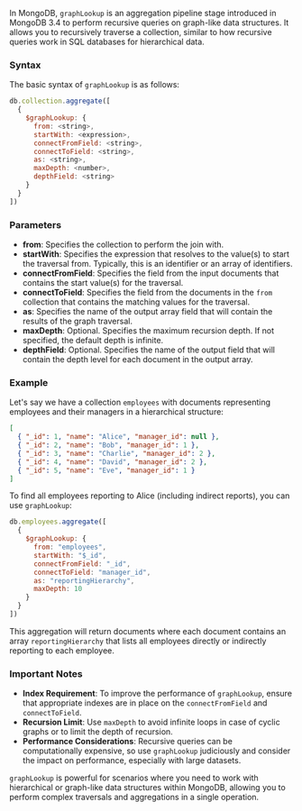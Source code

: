 In MongoDB, `graphLookup` is an aggregation pipeline stage introduced in MongoDB 3.4 to perform recursive queries on graph-like data structures. It allows you to recursively traverse a collection, similar to how recursive queries work in SQL databases for hierarchical data.

### Syntax

The basic syntax of `graphLookup` is as follows:

```javascript
db.collection.aggregate([
  {
    $graphLookup: {
      from: <string>,
      startWith: <expression>,
      connectFromField: <string>,
      connectToField: <string>,
      as: <string>,
      maxDepth: <number>,
      depthField: <string>
    }
  }
])
```

### Parameters

- **from**: Specifies the collection to perform the join with.
- **startWith**: Specifies the expression that resolves to the value(s) to start the traversal from. Typically, this is an identifier or an array of identifiers.
- **connectFromField**: Specifies the field from the input documents that contains the start value(s) for the traversal.
- **connectToField**: Specifies the field from the documents in the `from` collection that contains the matching values for the traversal.
- **as**: Specifies the name of the output array field that will contain the results of the graph traversal.
- **maxDepth**: Optional. Specifies the maximum recursion depth. If not specified, the default depth is infinite.
- **depthField**: Optional. Specifies the name of the output field that will contain the depth level for each document in the output array.

### Example

Let's say we have a collection `employees` with documents representing employees and their managers in a hierarchical structure:

```json
[
  { "_id": 1, "name": "Alice", "manager_id": null },
  { "_id": 2, "name": "Bob", "manager_id": 1 },
  { "_id": 3, "name": "Charlie", "manager_id": 2 },
  { "_id": 4, "name": "David", "manager_id": 2 },
  { "_id": 5, "name": "Eve", "manager_id": 1 }
]
```

To find all employees reporting to Alice (including indirect reports), you can use `graphLookup`:

```javascript
db.employees.aggregate([
  {
    $graphLookup: {
      from: "employees",
      startWith: "$_id",
      connectFromField: "_id",
      connectToField: "manager_id",
      as: "reportingHierarchy",
      maxDepth: 10
    }
  }
])
```

This aggregation will return documents where each document contains an array `reportingHierarchy` that lists all employees directly or indirectly reporting to each employee.

### Important Notes

- **Index Requirement**: To improve the performance of `graphLookup`, ensure that appropriate indexes are in place on the `connectFromField` and `connectToField`.
- **Recursion Limit**: Use `maxDepth` to avoid infinite loops in case of cyclic graphs or to limit the depth of recursion.
- **Performance Considerations**: Recursive queries can be computationally expensive, so use `graphLookup` judiciously and consider the impact on performance, especially with large datasets.

`graphLookup` is powerful for scenarios where you need to work with hierarchical or graph-like data structures within MongoDB, allowing you to perform complex traversals and aggregations in a single operation.